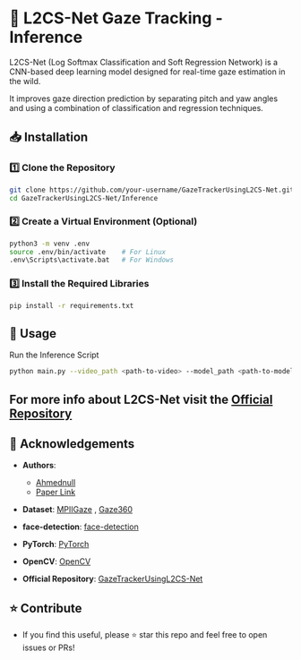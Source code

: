 # 🎯 L2CS-Net Gaze Tracking - Inference

 L2CS-Net (Log Softmax Classification and Soft Regression Network) is a CNN-based deep learning model designed for real-time gaze estimation in the wild. 

 It improves gaze direction prediction by separating pitch and yaw angles and using a combination of classification and regression techniques.


## 📥 Installation

### **1️⃣ Clone the Repository**
```bash
git clone https://github.com/your-username/GazeTrackerUsingL2CS-Net.git
cd GazeTrackerUsingL2CS-Net/Inference
```


### **2️⃣ Create a Virtual Environment (Optional)**
```bash
python3 -m venv .env
source .env/bin/activate    # For Linux
.env\Scripts\activate.bat   # For Windows
```

### **3️⃣ Install the Required Libraries**
```bash
pip install -r requirements.txt
```

## 🎯 Usage

Run the Inference Script
```bash
python main.py --video_path <path-to-video> --model_path <path-to-model> 
```

## For more info about L2CS-Net visit the [Official Repository](https://github.com/Ahmednull/L2CS-Net)


## 🙌 Acknowledgements

- **Authors**:
  - [Ahmednull](https://github.com/Ahmednull)
  - [Paper Link](https://arxiv.org/pdf/2203.03339)

- **Dataset**: [MPIIGaze](https://paperswithcode.com/dataset/mpiigaze) , [Gaze360](https://gaze360.csail.mit.edu/)

- **face-detection**: [face-detection](https://github.com/elliottzheng/face-detection)

- **PyTorch**: [PyTorch](https://pytorch.org/)

- **OpenCV**: [OpenCV](https://opencv.org/)

- **Official Repository**: [GazeTrackerUsingL2CS-Net](https://github.com/Ahmednull/L2CS-Net/tree/main)


## ⭐ Contribute

- If you find this useful, please ⭐ star this repo and feel free to open issues or PRs!
